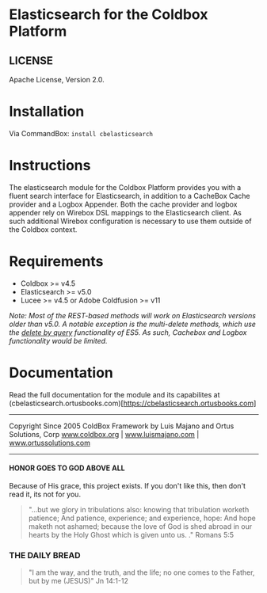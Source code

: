 # Elasticsearch for the Coldbox Platform



## LICENSE
Apache License, Version 2.0.


Installation
============

Via CommandBox:  `install cbelasticsearch`


Instructions
============


The elasticsearch module for the Coldbox Platform provides you with a fluent search interface for Elasticsearch, in addition to a CacheBox Cache provider and a Logbox Appender.  Both the cache provider and logbox appender rely on Wirebox DSL mappings to the Elasticsearch client.  As such additional Wirebox configuration is necessary to use them outside of the Coldbox context.


Requirements
============

* Coldbox >= v4.5
* Elasticsearch  >= v5.0
* Lucee >= v4.5 or Adobe Coldfusion >= v11

_Note:  Most of the REST-based methods will work on Elasticsearch versions older than v5.0.  A notable exception is the multi-delete methods, which use the [delete by query](https://www.elastic.co/guide/en/elasticsearch/reference/5.4/docs-delete-by-query.html) functionality of ES5.  As such, Cachebox and Logbox functionality would be limited._

Documentation
=============

Read the full documentation for the module and its capabilites at (cbelasticsearch.ortusbooks.com)[https://cbelasticsearch.ortusbooks.com]



********************************************************************************
Copyright Since 2005 ColdBox Framework by Luis Majano and Ortus Solutions, Corp
www.coldbox.org | www.luismajano.com | www.ortussolutions.com
********************************************************************************
#### HONOR GOES TO GOD ABOVE ALL
Because of His grace, this project exists. If you don't like this, then don't read it, its not for you.

>"...but we glory in tribulations also: knowing that tribulation worketh patience; And patience, experience; and experience, hope:
And hope maketh not ashamed; because the love of God is shed abroad in our hearts by the Holy Ghost which is given unto us. ." Romans 5:5

### THE DAILY BREAD
 > "I am the way, and the truth, and the life; no one comes to the Father, but by me (JESUS)" Jn 14:1-12
